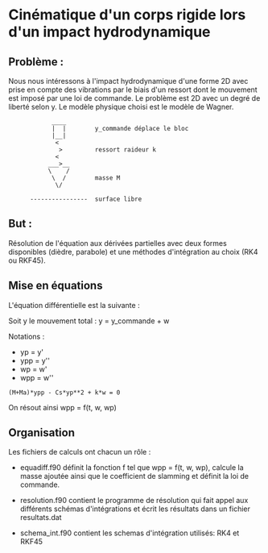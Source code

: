 # Cinématique d'un corps rigide lors d'un impact hydrodynamique

## Problème : 

Nous nous intéressons à l'impact hydrodynamique d'une forme 2D avec prise en
compte des vibrations par le biais d'un ressort dont le mouvement est imposé
par une loi de commande. Le problème est 2D avec un degré de liberté selon y.
Le modèle physique choisi est le modèle de Wagner.

```
            ____
            |  |        y_commande déplace le bloc
            |__|
             <
              >         ressort raideur k
             <
           ___>__
           \    /
            \  /        masse M
             \/
       
      ----------------  surface libre
```

## But : 

Résolution de l'équation aux dérivées partielles avec deux formes disponibles
(dièdre, parabole) et une méthodes d'intégration au choix (RK4 ou RKF45).

## Mise en équations

L'équation différentielle est la suivante :

Soit y le mouvement total : y = y_commande + w

Notations : 
- yp  = y' 
- ypp = y''
- wp  = w' 
- wpp = w''

```
(M+Ma)*ypp - Cs*yp**2 + k*w = 0
```
On résout ainsi wpp = f(t, w, wp)

## Organisation

Les fichiers de calculs ont chacun un rôle :

- equadiff.f90 définit la fonction f tel que wpp = f(t, w, wp), calcule la
  masse ajoutée ainsi que le coefficient de slamming et définit la loi de
  commande.

- resolution.f90 contient le programme de résolution qui fait appel aux
  différents schémas d'intégrations et écrit les résultats dans un fichier
  resultats.dat

- schema_int.f90 contient les schemas d'intégration utilisés: RK4 et RKF45
